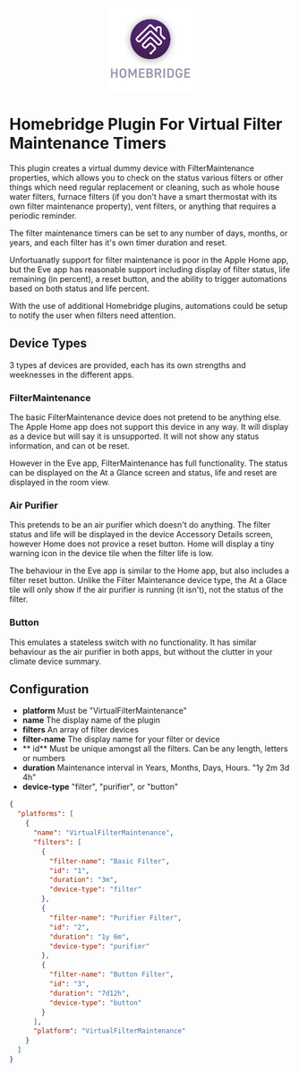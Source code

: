 
<p align="center">

<img src="https://github.com/homebridge/branding/raw/master/logos/homebridge-wordmark-logo-vertical.png" width="150">

</p>


# Homebridge Plugin For Virtual Filter Maintenance Timers

This plugin creates a virtual dummy device with FilterMaintenance properties, which allows you to check on the status
various filters or other things which need regular replacement or cleaning, such as whole house water filters, furnace
filters (if you don't have a smart thermostat with its own filter maintenance property), vent filters, or anything
that requires a periodic reminder.

The filter maintenance timers can be set to any number of days, months, or years, and each filter has it's own timer
duration and reset.

Unfortuanatly support for filter maintenance is poor in the Apple Home app, but the Eve app has reasonable support
including display of filter status, life remaining (in percent), a reset button, and the ability to trigger automations
based on both status and life percent.

With the use of additional Homebridge plugins, automations could be setup to notify the user when filters need attention.

## Device Types

3 types af devices are provided, each has its own strengths and weeknesses in the different apps.

### FilterMaintenance

The basic FilterMaintenance device does not pretend to be anything else. The Apple Home app does not support this device
in any way. It will display as a device but will say it is unsupported. It will not show any status information, and can
ot be reset.

However in the Eve app, FilterMaintenance has full functionality. The status can be displayed on the At a Glance screen
and status, life and reset are displayed in the room view.

### Air Purifier

This pretends to be an air purifier which doesn't do anything. The filter status and life will be displayed in the device
Accessory Details screen, however Home does not provice a reset button. Home will display a tiny warning icon in the device
tile when the filter life is low.

The behaviour in the Eve app is similar to the Home app, but also includes a filter reset button. Unlike the Filter
Maintenance device type, the At a Glace tile will only show if the air purifier is running (it isn't), not the status of
the filter.

### Button

This emulates a stateless switch with no functionality. It has similar behaviour as the air purifier in both apps, but 
without the clutter in your climate device summary.


## Configuration

- **platform** Must be "VirtualFilterMaintenance"
- **name** The display name of the plugin
- **filters** An array of filter devices
- **filter-name** The display name for your filter or device
- ** id** Must be unique amongst all the filters. Can be any length, letters or numbers
- **duration** Maintenance interval in Years, Months, Days, Hours. "1y 2m 3d 4h"
- **device-type** "filter", "purifier", or "button"

```json
{
  "platforms": [
    {
      "name": "VirtualFilterMaintenance",
      "filters": [
        {
          "filter-name": "Basic Filter",
          "id": "1",
          "duration": "3m",
          "device-type": "filter"
        },
        {
          "filter-name": "Purifier Filter",
          "id": "2",
          "duration": "1y 6m",
          "device-type": "purifier"
        },
        {
          "filter-name": "Button Filter",
          "id": "3",
          "duration": "7d12h",
          "device-type": "button"
        }
      ],
      "platform": "VirtualFilterMaintenance"
    }
  ]
}
```

